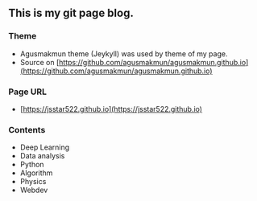 ## This is my git page blog.

### Theme
* Agusmakmun theme (Jeykyll) was used by theme of my page.
* Source on  [https://github.com/agusmakmun/agusmakmun.github.io](https://github.com/agusmakmun/agusmakmun.github.io)

### Page URL
* [https://jsstar522.github.io](https://jsstar522.github.io)

### Contents
* Deep Learning
* Data analysis
* Python
* Algorithm
* Physics
* Webdev
